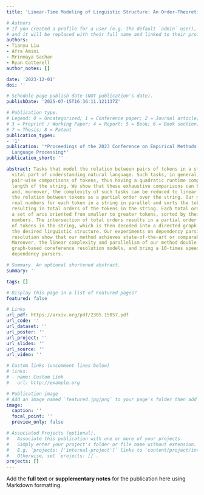 ```yaml
---
title: 'Linear-Time Modeling of Linguistic Structure: An Order-Theoretic Perspective'

# Authors
# If you created a profile for a user (e.g. the default `admin` user), write the username (folder name) here
# and it will be replaced with their full name and linked to their profile.
authors:
- Tianyu Liu
- Afra Amini
- Mrinmaya Sachan
- Ryan Cotterell
author_notes: []

date: '2023-12-01'
doi: ''

# Schedule page publish date (NOT publication's date).
publishDate: '2025-07-15T16:36:11.121137Z'

# Publication type.
# Legend: 0 = Uncategorized; 1 = Conference paper; 2 = Journal article;
# 3 = Preprint / Working Paper; 4 = Report; 5 = Book; 6 = Book section;
# 7 = Thesis; 8 = Patent
publication_types:
- '1'
publication: '*Proceedings of the 2023 Conference on Empirical Methods in Natural
  Language Processing*'
publication_short: ''

abstract: Tasks that model the relation between pairs of tokens in a string are a
  vital part of understanding natural language. Such tasks, in general, require exhaustive
  pair-wise comparisons of tokens, thus having a quadratic runtime complexity in the
  length of the string. We show that these exhaustive comparisons can be avoided,
  and, moreover, the complexity of such tasks can be reduced to linear by casting
  the relation between tokens as a partial order over the string. Our method predicts
  real numbers for each token in a string in parallel and sorts the tokens accordingly,
  resulting in total orders of the tokens in the string. Each total order implies
  a set of arcs oriented from smaller to greater tokens, sorted by their predicted
  numbers. The intersection of total orders results in a partial order over the set
  of tokens in the string, which is then decoded into a directed graph representing
  the desired linguistic structure. Our experiments on dependency parsing and coreference
  resolution show that our method achieves state-of-the-art or comparable performance.
  Moreover, the linear complexity and parallelism of our method double the speed of
  graph-based coreference resolution models, and bring a 10-times speed-up over graph-based
  dependency parsers.

# Summary. An optional shortened abstract.
summary: ''

tags: []

# Display this page in a list of Featured pages?
featured: false

# Links
url_pdf: https://arxiv.org/pdf/2305.15057.pdf
url_code: ''
url_dataset: ''
url_poster: ''
url_project: ''
url_slides: ''
url_source: ''
url_video: ''

# Custom links (uncomment lines below)
# links:
# - name: Custom Link
#   url: http://example.org

# Publication image
# Add an image named `featured.jpg/png` to your page's folder then add a caption below.
image:
  caption: ''
  focal_point: ''
  preview_only: false

# Associated Projects (optional).
#   Associate this publication with one or more of your projects.
#   Simply enter your project's folder or file name without extension.
#   E.g. `projects: ['internal-project']` links to `content/project/internal-project/index.md`.
#   Otherwise, set `projects: []`.
projects: []
---
```


Add the **full text** or **supplementary notes** for the publication here using Markdown formatting.
